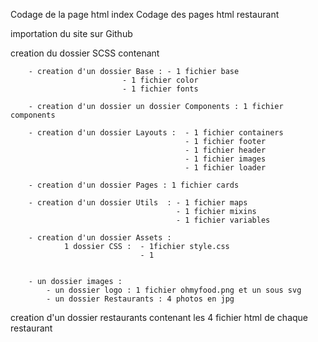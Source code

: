 Codage de la page html index
Codage des pages html restaurant

importation du site sur Github

creation du dossier SCSS contenant

        - creation d'un dossier Base : - 1 fichier base
                             - 1 fichier color
                             - 1 fichier fonts

        - creation d'un dossier un dossier Components : 1 fichier components

        - creation d'un dossier Layouts :  - 1 fichier containers
                                           - 1 fichier footer
                                           - 1 fichier header
                                           - 1 fichier images
                                           - 1 fichier loader

        - creation d'un dossier Pages : 1 fichier cards

        - creation d'un dossier Utils  : - 1 fichier maps
                                         - 1 fichier mixins
                                         - 1 fichier variables

        - creation d'un dossier Assets : 
                1 dossier CSS :  - 1fichier style.css
                                 - 1 
               

        - un dossier images :
            - un dossier logo : 1 fichier ohmyfood.png et un sous svg
            - un dossier Restaurants : 4 photos en jpg

creation d'un dossier restaurants contenant les 4 fichier html de chaque restaurant
